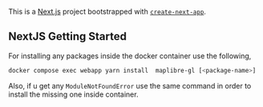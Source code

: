 This is a [Next.js](https://nextjs.org/) project bootstrapped with [`create-next-app`](https://github.com/vercel/next.js/tree/canary/packages/create-next-app).

## NextJS Getting Started

For installing any packages inside the docker container use the following,

```bash
docker compose exec webapp yarn install  maplibre-gl [<package-name>]
```

Also, if u get any `ModuleNotFoundError` use the same command in order to install the missing one inside container.